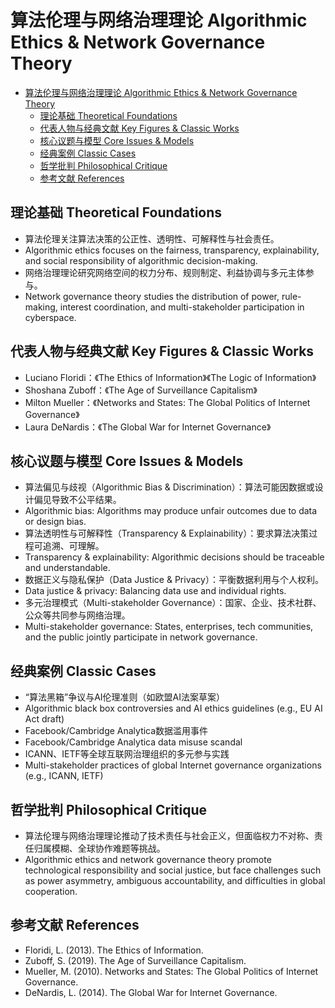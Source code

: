 # 算法伦理与网络治理理论 Algorithmic Ethics & Network Governance Theory


<!-- TOC START -->

- [算法伦理与网络治理理论 Algorithmic Ethics & Network Governance Theory](#算法伦理与网络治理理论-algorithmic-ethics-network-governance-theory)
  - [理论基础 Theoretical Foundations](#理论基础-theoretical-foundations)
  - [代表人物与经典文献 Key Figures & Classic Works](#代表人物与经典文献-key-figures-classic-works)
  - [核心议题与模型 Core Issues & Models](#核心议题与模型-core-issues-models)
  - [经典案例 Classic Cases](#经典案例-classic-cases)
  - [哲学批判 Philosophical Critique](#哲学批判-philosophical-critique)
  - [参考文献 References](#参考文献-references)

<!-- TOC END -->

## 理论基础 Theoretical Foundations

- 算法伦理关注算法决策的公正性、透明性、可解释性与社会责任。
- Algorithmic ethics focuses on the fairness, transparency, explainability, and social responsibility of algorithmic decision-making.
- 网络治理理论研究网络空间的权力分布、规则制定、利益协调与多元主体参与。
- Network governance theory studies the distribution of power, rule-making, interest coordination, and multi-stakeholder participation in cyberspace.

## 代表人物与经典文献 Key Figures & Classic Works

- Luciano Floridi：《The Ethics of Information》《The Logic of Information》
- Shoshana Zuboff：《The Age of Surveillance Capitalism》
- Milton Mueller：《Networks and States: The Global Politics of Internet Governance》
- Laura DeNardis：《The Global War for Internet Governance》

## 核心议题与模型 Core Issues & Models

- 算法偏见与歧视（Algorithmic Bias & Discrimination）：算法可能因数据或设计偏见导致不公平结果。
- Algorithmic bias: Algorithms may produce unfair outcomes due to data or design bias.
- 算法透明性与可解释性（Transparency & Explainability）：要求算法决策过程可追溯、可理解。
- Transparency & explainability: Algorithmic decisions should be traceable and understandable.
- 数据正义与隐私保护（Data Justice & Privacy）：平衡数据利用与个人权利。
- Data justice & privacy: Balancing data use and individual rights.
- 多元治理模式（Multi-stakeholder Governance）：国家、企业、技术社群、公众等共同参与网络治理。
- Multi-stakeholder governance: States, enterprises, tech communities, and the public jointly participate in network governance.

## 经典案例 Classic Cases

- “算法黑箱”争议与AI伦理准则（如欧盟AI法案草案）
- Algorithmic black box controversies and AI ethics guidelines (e.g., EU AI Act draft)
- Facebook/Cambridge Analytica数据滥用事件
- Facebook/Cambridge Analytica data misuse scandal
- ICANN、IETF等全球互联网治理组织的多元参与实践
- Multi-stakeholder practices of global Internet governance organizations (e.g., ICANN, IETF)

## 哲学批判 Philosophical Critique

- 算法伦理与网络治理理论推动了技术责任与社会正义，但面临权力不对称、责任归属模糊、全球协作难题等挑战。
- Algorithmic ethics and network governance theory promote technological responsibility and social justice, but face challenges such as power asymmetry, ambiguous accountability, and difficulties in global cooperation.

## 参考文献 References

- Floridi, L. (2013). The Ethics of Information.
- Zuboff, S. (2019). The Age of Surveillance Capitalism.
- Mueller, M. (2010). Networks and States: The Global Politics of Internet Governance.
- DeNardis, L. (2014). The Global War for Internet Governance.
